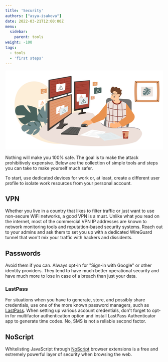 ```yaml
---
title: 'Security'
authors: ["asya-isakova"]
date: 2022-03-21T12:00:00Z
menu:
  sidebar:
    parent: tools
weight: -100
tags:
  - tools
  - 'first steps'
---
```


![Security](/img/tools/security.png)

Nothing will make you 100% safe. The goal is to make the attack prohibitively expensive. Below are the collection of simple tools and steps you can take to make yourself much safer. 

To start, use dedicated devices for work or, at least, create a different user profile to isolate work resources from your personal account.

## VPN
Whether you live in a country that likes to filter traffic or just want to use non-secure WiFi networks, a good VPN is a must. Unlike what you read on the internet, most of the commercial VPN IP addresses are known to network monitoring tools and reputation-based security systems. Reach out to your admins and ask them to set you up with a dedicated WireGuard tunnel that won't mix your traffic with hackers and dissidents.

## Passwords
Avoid them if you can. Always opt-in for "Sign-in with Google" or other identity providers. They tend to have much better operational security and have much more to lose in case of a breach than just your data.

### LastPass
For situations when you have to generate, store, and possibly share credentials, use one of the more known password managers, such as [LastPass](https://www.lastpass.com/). When setting up various account credentials, don't forget to opt-in for multifactor authentication option and install LastPass Authenticator app to generate time codes. No, SMS is not a reliable second factor.

## NoScript
Whitelisting JavaScript through [NoScript](https://noscript.net/) browser extensions is a free and extremely powerful layer of security when browsing the web.

